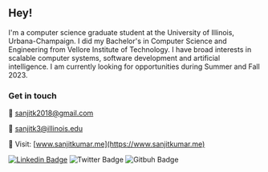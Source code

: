## Hey!

I'm a computer science graduate student at the University of Illinois, Urbana-Champaign. I did my Bachelor's in Computer Science and Engineering from Vellore Institute of Technology. I have broad interests in scalable computer systems, software development and artificial intelligence. I am currently looking for opportunities during Summer and Fall 2023.

### Get in touch

📨  [sanjitk2018@gmail.com](sanjitk2018@gmail.com)

📨  [sanjitk3@illinois.edu](sanjitk3@illinois.edu)

📨 Visit: [www.sanjitkumar.me](https://www.sanjitkumar.me)

[![Linkedin Badge](https://img.shields.io/badge/-LinkedIn-blue?style=flat-square&logo=Linkedin&logoColor=white&link=https://www.linkedin.com/in/sanjit-kumar/)](https://www.linkedin.com/in/sanjit-kumar-b56b911a0/)
![Twitter Badge](https://img.shields.io/twitter/follow/sanjit_77?label=Sanjit%20Kumar&style=social)
![Gitbuh Badge](https://img.shields.io/github/followers/sanjitk7?style=social)
